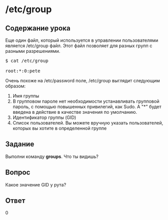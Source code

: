 # /etc/group

## Содержание урока

Еще один файл, который используется в управлении пользователями является /etc/group файл. Этот файл позволяет для разных групп с разными разрешениями. 

<pre>$ cat /etc/group

root:*:0:pete
</pre>

Очень похоже на /etc/password поле, /etc/group выглядит следующим образом:

<ol>
<li>Имя группы</li>
<li>В групповом пароле нет необходимости устанавливать групповой пароль, с помощью повышенных привилегий, как Sudo. А "*" будет введена в действие в качестве значения по умолчанию.</li>
<li>Идентификатор группы (GID)</li>
<li>Список пользователей. Вы можете вручную указать пользователей, которых вы хотите в определенной группе</li>
</ol>

## Задание

Выполни команду <b>groups</b>. Что ты видишь?

## Вопрос

Какое значение GID у рута?

## Ответ

0
